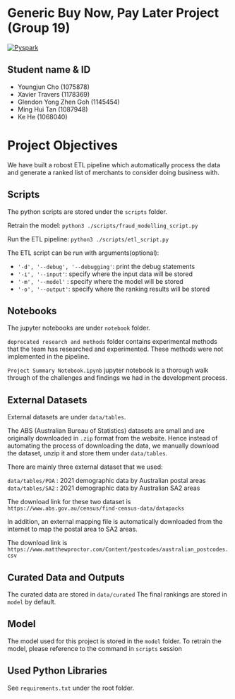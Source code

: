 # Generic Buy Now, Pay Later Project (Group 19)

[![Pyspark](https://img.shields.io/badge/Pyspark-v3.3.0-blue.svg)](https://spark.apache.org/docs/latest/api/python/getting_started/install.html)

## Student name & ID
- Youngjun Cho (1075878)
- Xavier Travers (1178369)
- Glendon Yong Zhen Goh (1145454)
- Ming Hui Tan (1087948)
- Ke He (1068040)

# Project Objectives
We have built a robost ETL pipeline which automatically process the data and generate a ranked list of merchants to consider doing business with.

## Scripts
The python scripts are stored under the `scripts` folder.

Retrain the model:
`python3 ./scripts/fraud_modelling_script.py`

Run the ETL pipeline:
`python3 ./scripts/etl_script.py`

The ETL script can be run with arguments(optional):

- `'-d', '--debug', '--debugging'`: print the debug statements
- `'-i', '--input'`: specify where the input data will be stored
- `'-m', '--model'` : specify where the model will be stored
- `'-o', '--output'`: specify where the ranking results will be stored


## Notebooks
The jupyter notebooks are under `notebook` folder.

`deprecated research and methods` folder contains experimental methods that the team has researched and experimented. These methods were not implemented in the pipeline. 

`Project Summary Notebook.ipynb` jupyter notebook is a thorough walk through of the challenges and findings we had in the development process.

## External Datasets
External datasets are under `data/tables`. 

The ABS (Australian Bureau of Statistics) datasets are small and are originally downloaded in `.zip` format from the website. Hence instead of automating the process of downloading the data, we manually download the dataset, unzip it and store them under `data/tables`.

There are mainly three external dataset that we used:

`data/tables/POA` : 2021 demographic data by Australian postal areas
`data/tables/SA2` : 2021 demographic data by Australian SA2 areas

The download link for these two dataset is `https://www.abs.gov.au/census/find-census-data/datapacks`

In addition, an external mapping file is automatically downloaded from the internet to map the postal area to SA2 areas.

The download link is `https://www.matthewproctor.com/Content/postcodes/australian_postcodes.csv`

## Curated Data and Outputs

The curated data are stored in `data/curated`
The final rankings are stored in `model` by default. 


## Model
The model used for this project is stored in the `model` folder.
To retrain the model, please reference to the command in `scripts` session

## Used Python Libraries

See `requirements.txt` under the root folder.

